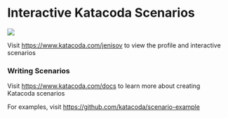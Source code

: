 # Interactive Katacoda Scenarios

[![](http://shields.katacoda.com/katacoda/jenisov/count.svg)](https://www.katacoda.com/jenisov "Get your profile on Katacoda.com")

Visit https://www.katacoda.com/jenisov to view the profile and interactive scenarios

### Writing Scenarios
Visit https://www.katacoda.com/docs to learn more about creating Katacoda scenarios

For examples, visit https://github.com/katacoda/scenario-example
